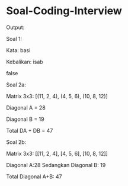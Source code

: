 # Soal-Coding-Interview

Output:

Soal 1:

Kata: basi

Kebalikan: isab

false

Soal 2a:

Matrix 3x3: [(11, 2, 4), (4, 5, 6), (10, 8, 12)]

Diagonal A = 28

Diagonal B = 19

Total DA + DB = 47

Soal 2b:

Matrix 3x3: [[11, 2, 4], [4, 5, 6], [10, 8, 12]]

Diagonal A:28 Sedangkan Diagonal B: 19

Total Diagonal A+B: 47
